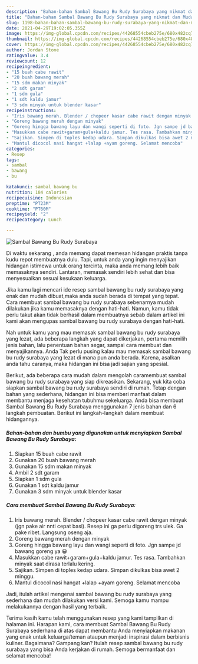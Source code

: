 ```yaml
---
description: "Bahan-bahan Sambal Bawang Bu Rudy Surabaya yang nikmat dan Mudah Dibuat"
title: "Bahan-bahan Sambal Bawang Bu Rudy Surabaya yang nikmat dan Mudah Dibuat"
slug: 1198-bahan-bahan-sambal-bawang-bu-rudy-surabaya-yang-nikmat-dan-mudah-dibuat
date: 2021-04-29T19:02:05.355Z
image: https://img-global.cpcdn.com/recipes/44268554cbeb275e/680x482cq70/sambal-bawang-bu-rudy-surabaya-foto-resep-utama.jpg
thumbnail: https://img-global.cpcdn.com/recipes/44268554cbeb275e/680x482cq70/sambal-bawang-bu-rudy-surabaya-foto-resep-utama.jpg
cover: https://img-global.cpcdn.com/recipes/44268554cbeb275e/680x482cq70/sambal-bawang-bu-rudy-surabaya-foto-resep-utama.jpg
author: Jordan Stone
ratingvalue: 3.4
reviewcount: 12
recipeingredient:
- "15 buah cabe rawit"
- "20 buah bawang merah"
- "15 sdm makan minyak"
- "2 sdt garam"
- "1 sdm gula"
- "1 sdt kaldu jamur"
- "3 sdm minyak untuk blender kasar"
recipeinstructions:
- "Iris bawang merah. Blender / chopeer kasar cabe rawit dengan minyak (jgn pake air nnti cepat basi). Resep ini ga perlu digoreng trs ulek. Ga pake ribet. Langsung oseng aja."
- "Goreng bawang merah dengan minyak"
- "Goreng hingga bawang layu dan wangi seperti di foto. Jgn sampe jd bawang goreng ya 😀"
- "Masukkan cabe rawit+garam+gula+kaldu jamur. Tes rasa. Tambahkan minyak saat dirasa terlalu kering."
- "Sajikan. Simpen di toples kedap udara. Simpan dikulkas bisa awet 2 minggu."
- "Mantul dicocol nasi hangat +lalap +ayam goreng. Selamat mencoba"
categories:
- Resep
tags:
- sambal
- bawang
- bu

katakunci: sambal bawang bu 
nutrition: 184 calories
recipecuisine: Indonesian
preptime: "PT23M"
cooktime: "PT60M"
recipeyield: "2"
recipecategory: Lunch

---
```



![Sambal Bawang Bu Rudy Surabaya](https://img-global.cpcdn.com/recipes/44268554cbeb275e/680x482cq70/sambal-bawang-bu-rudy-surabaya-foto-resep-utama.jpg)

Di waktu  sekarang , anda memang dapat memesan hidangan praktis tanpa kudu repot membuatnya dulu. Tapi, untuk anda yang ingin menyajikan hidangan istimewa untuk orang tercinta, maka anda memang lebih baik memasaknya sendiri. Lantaran, memasak sendiri lebih sehat dan bisa menyesuaikan sesuai kesukaan keluarga.

Jika kamu lagi mencari ide resep sambal bawang bu rudy surabaya yang enak dan mudah dibuat,maka anda sudah berada di tempat yang tepat. Cara membuat sambal bawang bu rudy surabaya  sebenarnya mudah dilakukan jika kamu memasaknya dengan hati-hati. Namun, kamu tidak perlu takut akan tidak berhasil dalam membuatnya 
sebab dalam artikel ini kami akan mengupas sambal bawang bu rudy surabaya dengan hati-hati.  



Nah untuk kamu yang mau memasak sambal bawang bu rudy surabaya yang lezat, ada beberapa langkah yang dapat dikerjakan, pertama memilih jenis bahan, lalu penentuan bahan segar, sampai cara membuat dan menyajikannya. Anda Tak perlu pusing kalau mau memasak sambal bawang bu rudy surabaya yang lezat di mana pun anda berada. Karena, asalkan anda  tahu caranya, maka hidangan ini bisa jadi sajian yang spesial.

Berikut, ada beberapa cara mudah dalam mengolah caramembuat sambal bawang bu rudy surabaya yang siap dikreasikan. Sekarang, yuk kita coba siapkan sambal bawang bu rudy surabaya sendiri di rumah. Tetap dengan bahan yang sederhana, hidangan ini bisa memberi manfaat dalam membantu menjaga kesehatan tubuhmu sekeluarga. Anda bisa membuat Sambal Bawang Bu Rudy Surabaya menggunakan 7 jenis bahan dan 6 langkah pembuatan. Berikut ini langkah-langkah dalam membuat hidangannya.

<!--inarticleads1-->

##### Bahan-bahan dan bumbu yang digunakan untuk menyiapkan Sambal Bawang Bu Rudy Surabaya:

1. Siapkan 15 buah cabe rawit
1. Gunakan 20 buah bawang merah
1. Gunakan 15 sdm makan minyak
1. Ambil 2 sdt garam
1. Siapkan 1 sdm gula
1. Gunakan 1 sdt kaldu jamur
1. Gunakan 3 sdm minyak untuk blender kasar




<!--inarticleads2-->

##### Cara membuat Sambal Bawang Bu Rudy Surabaya:

1. Iris bawang merah. Blender / chopeer kasar cabe rawit dengan minyak (jgn pake air nnti cepat basi). Resep ini ga perlu digoreng trs ulek. Ga pake ribet. Langsung oseng aja.
1. Goreng bawang merah dengan minyak
1. Goreng hingga bawang layu dan wangi seperti di foto. Jgn sampe jd bawang goreng ya 😀
1. Masukkan cabe rawit+garam+gula+kaldu jamur. Tes rasa. Tambahkan minyak saat dirasa terlalu kering.
1. Sajikan. Simpen di toples kedap udara. Simpan dikulkas bisa awet 2 minggu.
1. Mantul dicocol nasi hangat +lalap +ayam goreng. Selamat mencoba




Jadi, itulah artikel mengenai  sambal bawang bu rudy surabaya  yang sederhana dan mudah dilakukan versi kami. Semoga kamu mampu melakukannya dengan hasil yang terbaik. 

Terima kasih kamu telah menggunakan resep yang kami tampilkan di halaman ini. Harapan kami, cara membuat  Sambal Bawang Bu Rudy Surabaya sederhana di atas dapat membantu Anda menyiapkan makanan yang enak untuk keluarga/teman ataupun menjadi inspirasi dalam berbisnis kuliner. Bagaimana? Gampang kan? Itulah resep sambal bawang bu rudy surabaya yang bisa Anda kerjakan di rumah. Semoga bermanfaat dan selamat mencoba!

